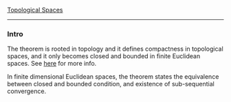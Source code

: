 [Topological Spaces](../Topological%20Spaces.md)

---
### **Intro**

The theorem is rooted in topology and it defines compactness in topological spaces, and it only becomes closed and bounded in finite Euclidean spaces. See [here](https://en.wikipedia.org/wiki/Heine%E2%80%93Borel_theorem) for more info. 

In finite dimensional Euclidean spaces, the theorem states the equivalence between closed and bounded condition, and existence of sub-sequential convergence. 